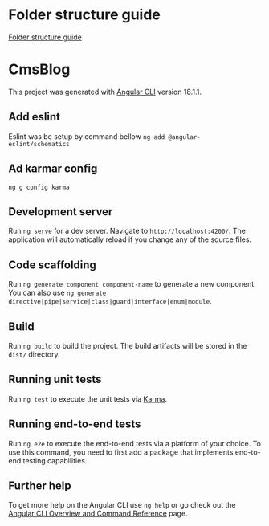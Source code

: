 
# Folder structure guide

[Folder structure guide](https://angular-folder-structure.readthedocs.io/en/latest/modules.html) 

# CmsBlog

This project was generated with [Angular CLI](https://github.com/angular/angular-cli) version 18.1.1.

## Add eslint 
Eslint was be setup by command bellow
`ng add @angular-eslint/schematics`  

## Ad karmar config 

`ng g config karma`

## Development server

Run `ng serve` for a dev server. Navigate to `http://localhost:4200/`. The application will automatically reload if you change any of the source files.

## Code scaffolding

Run `ng generate component component-name` to generate a new component. You can also use `ng generate directive|pipe|service|class|guard|interface|enum|module`.

## Build

Run `ng build` to build the project. The build artifacts will be stored in the `dist/` directory.

## Running unit tests

Run `ng test` to execute the unit tests via [Karma](https://karma-runner.github.io).

## Running end-to-end tests

Run `ng e2e` to execute the end-to-end tests via a platform of your choice. To use this command, you need to first add a package that implements end-to-end testing capabilities.

## Further help

To get more help on the Angular CLI use `ng help` or go check out the [Angular CLI Overview and Command Reference](https://angular.dev/tools/cli) page.


